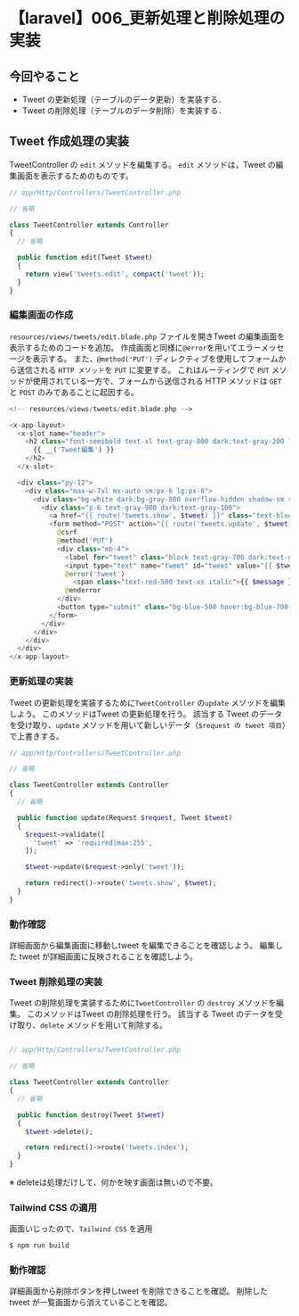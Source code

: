 # 【laravel】006\_更新処理と削除処理の実装


## 今回やること

- Tweet の更新処理（テーブルのデータ更新）を実装する．
- Tweet の削除処理（テーブルのデータ削除）を実装する．



## Tweet 作成処理の実装

TweetController の `edit` メソッドを編集する。
`edit` メソッドは，Tweet の編集画面を表示するためのものです。

```php
// app/Http/Controllers/TweetController.php

// 省略

class TweetController extends Controller
{
  // 省略

  public function edit(Tweet $tweet)
  {
    return view('tweets.edit', compact('tweet'));
  }
}
```

### 編集画面の作成

`resources/views/tweets/edit.blade.php` ファイルを開きTweet の編集画面を表示するためのコードを追加。
作成画面と同様に`@error`を用いてエラーメッセージを表示する。
また、`@method('PUT')` ディレクティブを使用してフォームから送信される `HTTP メソッド`を `PUT` に変更する。
これはルーティングで `PUT` メソッドが使用されている一方で、フォームから送信される HTTP メソッドは `GET` と `POST` のみであることに起因する。

```php
<!-- resources/views/tweets/edit.blade.php -->

<x-app-layout>
  <x-slot name="header">
    <h2 class="font-semibold text-xl text-gray-800 dark:text-gray-200 leading-tight">
      {{ __('Tweet編集') }}
    </h2>
  </x-slot>

  <div class="py-12">
    <div class="max-w-7xl mx-auto sm:px-6 lg:px-8">
      <div class="bg-white dark:bg-gray-800 overflow-hidden shadow-sm sm:rounded-lg">
        <div class="p-6 text-gray-900 dark:text-gray-100">
          <a href="{{ route('tweets.show', $tweet) }}" class="text-blue-500 hover:text-blue-700 mr-2">詳細に戻る</a>
          <form method="POST" action="{{ route('tweets.update', $tweet) }}">
            @csrf
            @method('PUT')
            <div class="mb-4">
              <label for="tweet" class="block text-gray-700 dark:text-gray-300 text-sm font-bold mb-2">Edit Tweet</label>
              <input type="text" name="tweet" id="tweet" value="{{ $tweet->tweet }}" class="shadow appearance-none border rounded w-full py-2 px-3 text-gray-700 dark:text-gray-300 dark:bg-gray-700 leading-tight focus:outline-none focus:shadow-outline">
              @error('tweet')
                <span class="text-red-500 text-xs italic">{{ $message }}</span>
              @enderror
            </div>
            <button type="submit" class="bg-blue-500 hover:bg-blue-700 text-white font-bold py-2 px-4 rounded focus:outline-none focus:shadow-outline">Update</button>
          </form>
        </div>
      </div>
    </div>
  </div>
</x-app-layout>
```

### 更新処理の実装
Tweet の更新処理を実装するために`TweetController` の`update` メソッドを編集しよう。
このメソッドはTweet の更新処理を行う。
該当する Tweet のデータを受け取り、`update` メソッドを用いて新しいデータ（`$request の tweet 項目`）で上書きする。

```php
// app/Http/Controllers/TweetController.php

// 省略

class TweetController extends Controller
{
  // 省略

  public function update(Request $request, Tweet $tweet)
  {
    $request->validate([
      'tweet' => 'required|max:255',
    ]);

    $tweet->update($request->only('tweet'));

    return redirect()->route('tweets.show', $tweet);
  }
}
```

### 動作確認
詳細画面から編集画面に移動しtweet を編集できることを確認しよう。
編集した tweet が詳細画面に反映されることを確認しよう。

### Tweet 削除処理の実装
Tweet の削除処理を実装するために`TweetController` の `destroy` メソッドを編集。
このメソッドはTweet の削除処理を行う。
該当する Tweet のデータを受け取り、`delete` メソッドを用いて削除する。

```php

// app/Http/Controllers/TweetController.php

// 省略

class TweetController extends Controller
{
  // 省略

  public function destroy(Tweet $tweet)
  {
    $tweet->delete();

    return redirect()->route('tweets.index');
  }
}
```

※ deleteは処理だけして、何かを映す画面は無いので不要。

### Tailwind CSS の適用

画面いじったので、`Tailwind CSS` を適用

```bash
$ npm run build
```

### 動作確認

詳細画面から削除ボタンを押しtweet を削除できることを確認。
削除した tweet が一覧画面から消えていることを確認。
